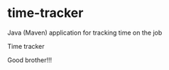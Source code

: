 # time-tracker
Java (Maven) application for tracking time on the job

Time tracker

Good brother!!!
